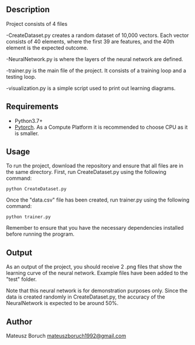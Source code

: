 ## Description

Project consists of 4 files

-CreateDataset.py creates a random dataset of 10,000 vectors. Each vector consists of 40 elements, where the first 39 are features, and the 40th element is the expected outcome.

-NeuralNetwork.py is where the layers of the neural network are defined.

-trainer.py is the main file of the project. It consists of a training loop and a testing loop.

-visualization.py is a simple script used to print out learning diagrams.

## Requirements

- Python3.7+
- [Pytorch](https://pytorch.org/get-started/locally/). As a Compute Platform it is recommended to choose CPU as it is smaller.

## Usage

To run the project, download the repository and ensure that all files are in the same directory. First, run CreateDataset.py using the following command:
```
python CreateDataset.py
```
Once the "data.csv" file has been created, run trainer.py using the following command:
```
python trainer.py
```
Remember to ensure that you have the necessary dependencies installed before running the program.

## Output
As an output of the project, you should receive 2 .png files that show the learning curve of the neural network. Example files have been added to the "test" folder.

Note that this neural network is for demonstration purposes only. Since the data is created randomly in CreateDataset.py, the accuracy of the NeuralNetwork is expected to be around 50%.

## Author

Mateusz Boruch
mateuszboruch1992@gmail.com

